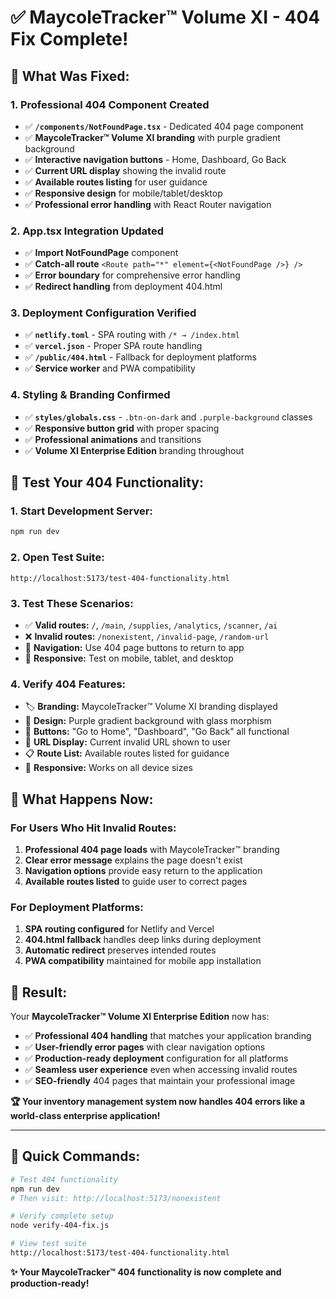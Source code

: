 # ✅ **MaycoleTracker™ Volume XI - 404 Fix Complete!**

## 🎯 **What Was Fixed:**

### **1. Professional 404 Component Created**
- ✅ **`/components/NotFoundPage.tsx`** - Dedicated 404 page component
- ✅ **MaycoleTracker™ Volume XI branding** with purple gradient background
- ✅ **Interactive navigation buttons** - Home, Dashboard, Go Back
- ✅ **Current URL display** showing the invalid route
- ✅ **Available routes listing** for user guidance
- ✅ **Responsive design** for mobile/tablet/desktop
- ✅ **Professional error handling** with React Router navigation

### **2. App.tsx Integration Updated**
- ✅ **Import NotFoundPage** component
- ✅ **Catch-all route** `<Route path="*" element={<NotFoundPage />} />`
- ✅ **Error boundary** for comprehensive error handling
- ✅ **Redirect handling** from deployment 404.html

### **3. Deployment Configuration Verified**
- ✅ **`netlify.toml`** - SPA routing with `/* → /index.html`
- ✅ **`vercel.json`** - Proper SPA route handling
- ✅ **`/public/404.html`** - Fallback for deployment platforms
- ✅ **Service worker** and PWA compatibility

### **4. Styling & Branding Confirmed**
- ✅ **`styles/globals.css`** - `.btn-on-dark` and `.purple-background` classes
- ✅ **Responsive button grid** with proper spacing
- ✅ **Professional animations** and transitions
- ✅ **Volume XI Enterprise Edition** branding throughout

## 🧪 **Test Your 404 Functionality:**

### **1. Start Development Server:**
```bash
npm run dev
```

### **2. Open Test Suite:**
```
http://localhost:5173/test-404-functionality.html
```

### **3. Test These Scenarios:**
- ✅ **Valid routes:** `/`, `/main`, `/supplies`, `/analytics`, `/scanner`, `/ai`
- ❌ **Invalid routes:** `/nonexistent`, `/invalid-page`, `/random-url`
- 🔄 **Navigation:** Use 404 page buttons to return to app
- 📱 **Responsive:** Test on mobile, tablet, and desktop

### **4. Verify 404 Features:**
- 🏷️ **Branding:** MaycoleTracker™ Volume XI branding displayed
- 🎨 **Design:** Purple gradient background with glass morphism
- 🔘 **Buttons:** "Go to Home", "Dashboard", "Go Back" all functional
- 📍 **URL Display:** Current invalid URL shown to user
- 📋 **Route List:** Available routes listed for guidance
- 📱 **Responsive:** Works on all device sizes

## 🚀 **What Happens Now:**

### **For Users Who Hit Invalid Routes:**
1. **Professional 404 page loads** with MaycoleTracker™ branding
2. **Clear error message** explains the page doesn't exist
3. **Navigation options** provide easy return to the application
4. **Available routes listed** to guide user to correct pages

### **For Deployment Platforms:**
1. **SPA routing configured** for Netlify and Vercel
2. **404.html fallback** handles deep links during deployment
3. **Automatic redirect** preserves intended routes
4. **PWA compatibility** maintained for mobile app installation

## 🎉 **Result:**

Your **MaycoleTracker™ Volume XI Enterprise Edition** now has:

- ✅ **Professional 404 handling** that matches your application branding
- ✅ **User-friendly error pages** with clear navigation options
- ✅ **Production-ready deployment** configuration for all platforms
- ✅ **Seamless user experience** even when accessing invalid routes
- ✅ **SEO-friendly** 404 pages that maintain your professional image

**🏆 Your inventory management system now handles 404 errors like a world-class enterprise application!**

---

## 🔧 **Quick Commands:**

```bash
# Test 404 functionality
npm run dev
# Then visit: http://localhost:5173/nonexistent

# Verify complete setup
node verify-404-fix.js

# View test suite
http://localhost:5173/test-404-functionality.html
```

**✨ Your MaycoleTracker™ 404 functionality is now complete and production-ready!**